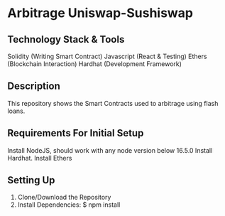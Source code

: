 # Arbitrage Uniswap-Sushiswap

## Technology Stack & Tools
  Solidity (Writing Smart Contract)
  Javascript (React & Testing)
  Ethers (Blockchain Interaction)
  Hardhat (Development Framework)

## Description
  This repository shows the Smart Contracts used to arbitrage using flash loans.

## Requirements For Initial Setup
  Install NodeJS, should work with any node version below 16.5.0
  Install Hardhat.
  Install Ethers
  
## Setting Up
  1. Clone/Download the Repository
  2. Install Dependencies:
  $ npm install
